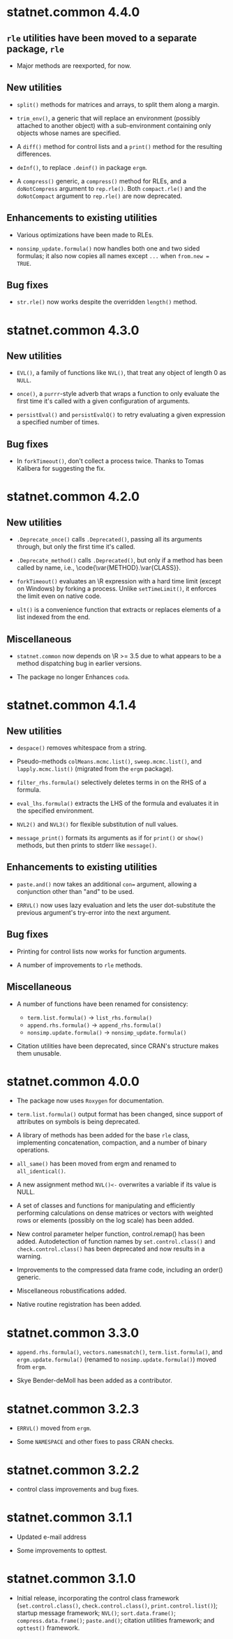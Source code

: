 # statnet.common 4.4.0

## `rle` utilities have been moved to a separate package, `rle`

* Major methods are reexported, for now.

## New utilities

* `split()` methods for matrices and arrays, to split them along a margin.

* `trim_env()`, a generic that will replace an environment (possibly attached to another object) with a sub-environment containing only objects whose names are specified.

* A `diff()` method for control lists and a `print()` method for the resulting differences.

* `deInf()`, to replace `.deinf()` in package `ergm`.

* A `compress()` generic, a `compress()` method for RLEs, and a `doNotCompress` argument to `rep.rle()`.  Both `compact.rle()` and the `doNotCompact` argument to `rep.rle()` are now deprecated.

## Enhancements to existing utilities

* Various optimizations have been made to RLEs.

* `nonsimp_update.formula()` now handles both one and two sided formulas; it also now copies all names except `...` when `from.new = TRUE`.

## Bug fixes

* `str.rle()` now works despite the overridden `length()` method.

# statnet.common 4.3.0

## New utilities

* `EVL()`, a family of functions like `NVL()`, that treat any object of length 0 as `NULL`.

* `once()`, a `purrr`-style adverb that wraps a function to only evaluate the first time it's called with a given configuration of arguments.

* `persistEval()` and `persistEvalQ()` to retry evaluating a given expression a specified number of times.

## Bug fixes

* In `forkTimeout()`, don't collect a process twice. Thanks to Tomas Kalibera for suggesting the fix.

# statnet.common 4.2.0

## New utilities

* `.Deprecate_once()` calls `.Deprecated()`, passing all its arguments through, but only the first time it's called.

* `.Deprecate_method()` calls `.Deprecated()`, but only if a method has been called by name, i.e., \code{\var{METHOD}.\var{CLASS}}.

* `forkTimeout()` evaluates an \R expression with a hard time limit (except on Windows) by forking a process. Unlike `setTimeLimit()`, it enforces the limit even on native code.

* `ult()` is a convenience function that extracts or replaces elements of a list indexed from the end.

## Miscellaneous

* `statnet.common` now depends on \R >= 3.5 due to what appears to be a method dispatching bug in earlier versions.

* The package no longer Enhances `coda`.

# statnet.common 4.1.4

## New utilities

* `despace()` removes whitespace from a string.

* Pseudo-methods `colMeans.mcmc.list()`, `sweep.mcmc.list()`, and `lapply.mcmc.list()` (migrated from the `ergm` package).

* `filter_rhs.formula()` selectively deletes terms in on the RHS of a formula.

* `eval_lhs.formula()` extracts the LHS of the formula and evaluates it in the specified environment.

* `NVL2()` and `NVL3()` for flexible substitution of null values.

* `message_print()` formats its arguments as if for `print()` or `show()` methods, but then prints to stderr like `message()`.

## Enhancements to existing utilities

* `paste.and()` now takes an additional `con=` argument, allowing a conjunction other than "and" to be used.

* `ERRVL()` now uses lazy evaluation and lets the user dot-substitute the previous argument's try-error into the next argument.

## Bug fixes

* Printing for control lists now works for function arguments.

* A number of improvements to `rle` methods.

## Miscellaneous

* A number of functions have been renamed for consistency:
    * `term.list.formula()` →  `list_rhs.formula()`
    * `append.rhs.formula()` →  `append_rhs.formula()`
    * `nonsimp.update.formula()` →  `nonsimp_update.formula()`

* Citation utilities have been deprecated, since CRAN's structure makes them unusable.

# statnet.common 4.0.0

* The package now uses `Roxygen` for documentation.

* `term.list.formula()` output format has been changed, since support of attributes on symbols is being deprecated.

* A library of methods has been added for the base `rle` class, implementing concatenation, compaction, and a number of binary operations.

* `all_same()` has been  moved from ergm and renamed to `all_identical()`.

* A new assignment method `NVL()<-` overwrites a variable if its value is NULL.

* A set of classes and functions for manipulating and efficiently performing calculations on dense matrices or vectors with weighted rows or elements (possibly on the log scale) has been added.

* New control parameter helper function, control.remap() has been added. Autodetection of function names by `set.control.class()` and `check.control.class()` has been deprecated and now results in a warning.

* Improvements to the compressed data frame code, including an order() generic.

* Miscellaneous robustifications added.

* Native routine registration has been added.

# statnet.common 3.3.0
* `append.rhs.formula()`, `vectors.namesmatch()`, `term.list.formula()`, and `ergm.update.formula()` (renamed to `nosimp.update.formula()`) moved from `ergm`.

* Skye Bender-deMoll has been added as a contributor.

# statnet.common 3.2.3
* `ERRVL()` moved from `ergm`.

* Some `NAMESPACE` and other fixes to pass CRAN checks.

# statnet.common 3.2.2
* control class improvements and bug fixes.

# statnet.common 3.1.1
* Updated e-mail address

* Some improvements to opttest.

# statnet.common 3.1.0
* Initial release, incorporating the control class framework (`set.control.class()`, `check.control.class()`, `print.control.list()`); startup message framework; `NVL()`; `sort.data.frame()`; `compress.data.frame()`; `paste.and()`; citation utilities framework; and `opttest()` framework.
